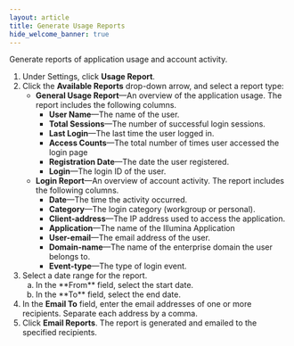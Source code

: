 ```yaml
---
layout: article
title: Generate Usage Reports
hide_welcome_banner: true
---
```



Generate reports of application usage and account activity. 

1. Under Settings, click **Usage Report**. 
2. Click the **Available Reports** drop-down arrow, and select a report type:
   + **General Usage Report**—An overview of the application usage. The report includes the following columns.
     + **User Name**—The name of the user.
     + **Total Sessions**—The number of successful login sessions.
     + **Last Login**—The last time the user logged in.
     + **Access Counts**—The total number of times user accessed the login page
     + **Registration Date**—The date the user registered.
     + **Login**—The login ID of the user.
   + **Login Report**—An overview of account activity. The report includes the following columns.
     + **Date**—The time the activity occurred.
     + **Category**—The login category (workgroup or personal).
     + **Client-address**—The IP&#160;address used to access the application.
     + **Application**—The name of the Illumina Application
     + **User-email**—The email address of the user.
     + **Domain-name**—The name of the enterprise domain the user belongs to. 
     + **Event-type**—The type of login event. 
3. Select a date range for the report.<ol type="a">
   <li>In the **From** field, select the start date.</li>
   <li>In the **To** field, select the end date.</li></ol>
4. In the **Email To** field, enter the email addresses of one or more recipients. Separate each address by a comma.
5. Click **Email Reports**.
   The report is generated and emailed to the specified recipients. 